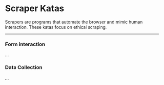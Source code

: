 Scraper Katas
===

Scrapers are programs that automate the browser and mimic human interaction. These katas focus on ethical scraping.


---


### Form interaction

...


### Data Collection

...

